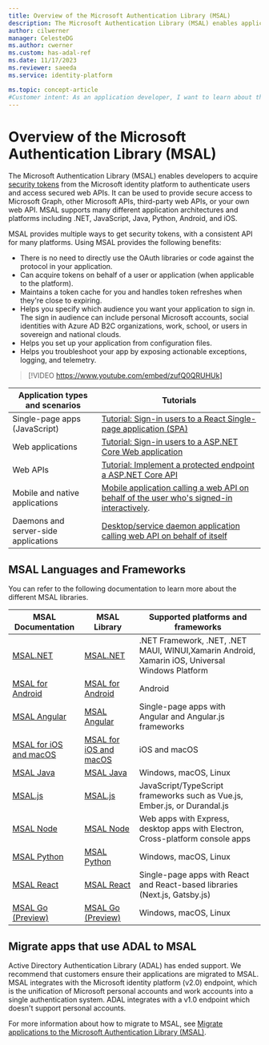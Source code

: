 ```yaml
---
title: Overview of the Microsoft Authentication Library (MSAL)
description: The Microsoft Authentication Library (MSAL) enables application developers to acquire tokens in order to call secured web APIs. These web APIs can be the Microsoft Graph, other Microsoft APIs, third-party web APIs, or your own web API. MSAL supports multiple application architectures and platforms.
author: cilwerner
manager: CelesteDG
ms.author: cwerner
ms.custom: has-adal-ref
ms.date: 11/17/2023
ms.reviewer: saeeda
ms.service: identity-platform

ms.topic: concept-article
#Customer intent: As an application developer, I want to learn about the Microsoft Authentication Library so I can decide if this platform meets my application development needs and requirements.
---
```


# Overview of the Microsoft Authentication Library (MSAL)

The Microsoft Authentication Library (MSAL) enables developers to acquire [security tokens](developer-glossary.md#security-token) from the Microsoft identity platform to authenticate users and access secured web APIs. It can be used to provide secure access to Microsoft Graph, other Microsoft APIs, third-party web APIs, or your own web API. MSAL supports many different application architectures and platforms including .NET, JavaScript, Java, Python, Android, and iOS.

MSAL provides multiple ways to get security tokens, with a consistent API for many platforms. Using MSAL provides the following benefits:

* There is no need to directly use the OAuth libraries or code against the protocol in your application.
* Can acquire tokens on behalf of a user or application (when applicable to the platform).
* Maintains a token cache for you and handles token refreshes when they're close to expiring.
* Helps you specify which audience you want your application to sign in. The sign in audience can include personal Microsoft accounts, social identities with Azure AD B2C organizations, work, school, or users in sovereign and national clouds.
* Helps you set up your application from configuration files.
* Helps you troubleshoot your app by exposing actionable exceptions, logging, and telemetry.

> [!VIDEO https://www.youtube.com/embed/zufQ0QRUHUk]

| Application types and scenarios | Tutorials |
| --- | --- |
| Single-page apps (JavaScript) | [Tutorial: Sign-in users to a React Single-page application (SPA)](tutorial-single-page-app-react-register-app.md) |
| Web applications | [Tutorial: Sign-in users to a ASP.NET Core Web application](tutorial-web-app-dotnet-register-app.md) |
| Web APIs | [Tutorial: Implement a protected endpoint a ASP.NET Core API](tutorial-web-api-dotnet-register-app.md) |
| Mobile and native applications | [Mobile application calling a web API on behalf of the user who's signed-in interactively](scenario-mobile-app-registration.md). |
| Daemons and server-side applications | [Desktop/service daemon application calling web API on behalf of itself](scenario-daemon-app-registration.md) |

## MSAL Languages and Frameworks

You can refer to the following documentation to learn more about the different MSAL libraries.

| MSAL Documentation | MSAL Library | Supported platforms and frameworks |
| --- | --- | --- |
| [MSAL.NET](/entra/msal/dotnet/) | [MSAL.NET](https://github.com/AzureAD/microsoft-authentication-library-for-dotnet)| .NET Framework, .NET, .NET MAUI, WINUI,Xamarin Android, Xamarin iOS, Universal Windows Platform|
| [MSAL for Android](https://github.com/AzureAD/microsoft-authentication-library-for-android/tree/dev/docs) | [MSAL for Android](https://github.com/AzureAD/microsoft-authentication-library-for-android)|Android|
| [MSAL Angular](/javascript/api/@azure/msal-angular/) | [MSAL Angular](https://github.com/AzureAD/microsoft-authentication-library-for-js/tree/dev/lib/msal-angular)| Single-page apps with Angular and Angular.js frameworks|
| [MSAL for iOS and macOS](https://github.com/AzureAD/microsoft-authentication-library-for-objc/tree/dev/docs) | [MSAL for iOS and macOS](https://github.com/AzureAD/microsoft-authentication-library-for-objc)|iOS and macOS|
| [MSAL Java](/entra/msal/java/) | [MSAL Java](https://github.com/AzureAD/microsoft-authentication-library-for-java)|Windows, macOS, Linux|
| [MSAL.js](/javascript/api/overview/msal-overview) | [MSAL.js](https://github.com/AzureAD/microsoft-authentication-library-for-js/tree/dev/lib/msal-browser)| JavaScript/TypeScript frameworks such as Vue.js, Ember.js, or Durandal.js|
| [MSAL Node](/javascript/api/%40azure/msal-node/) | [MSAL Node](https://github.com/AzureAD/microsoft-authentication-library-for-js/tree/dev/lib/msal-node)|Web apps with Express, desktop apps with Electron, Cross-platform console apps |
| [MSAL Python](/entra/msal/python/) | [MSAL Python](https://github.com/AzureAD/microsoft-authentication-library-for-python)|Windows, macOS, Linux|
| [MSAL React](/javascript/api/%40azure/msal-react/) | [MSAL React](https://github.com/AzureAD/microsoft-authentication-library-for-js/tree/dev/lib/msal-react)| Single-page apps with React and React-based libraries (Next.js, Gatsby.js)|
| [MSAL Go (Preview)](/entra/msal/go/) | [MSAL Go (Preview)](https://github.com/AzureAD/microsoft-authentication-library-for-go)|Windows, macOS, Linux|

## Migrate apps that use ADAL to MSAL

Active Directory Authentication Library (ADAL) has ended support. We recommend that customers ensure their applications are migrated to MSAL. MSAL integrates with the Microsoft identity platform (v2.0) endpoint, which is the unification of Microsoft personal accounts and work accounts into a single authentication system. ADAL integrates with a v1.0 endpoint which doesn't support personal accounts.

For more information about how to migrate to MSAL, see [Migrate applications to the Microsoft Authentication Library (MSAL)](msal-migration.md).

